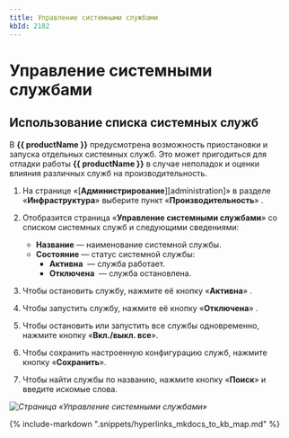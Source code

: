 ```yaml
---
title: Управление системными службами
kbId: 2182
---
```


# Управление системными службами

## Использование списка системных служб

В **{{ productName }}** предусмотрена возможность приостановки и запуска отдельных системных служб. Это может пригодиться для отладки работы **{{ productName }}** в случае неполадок и оценки влияния различных служб на производительность.

1. На странице «[**Администрирование**][administration]» в разделе «**Инфраструктура**» выберите пункт «**Производительность**» *‌*.
2. Отобразится страница «**Управление системными службами**» со списком системных служб и следующими сведениями:

    - **Название** — наименование системной службы.
    - **Состояние** — статус системной службы:
        - **Активна** *‌* — служба работает.
        - **Отключена** *‌* — служба остановлена.
3. Чтобы остановить службу, нажмите её кнопку «**Активна**» *‌*.
4. Чтобы запустить службу, нажмите её кнопку «**Отключена**» *‌*.
5. Чтобы остановить или запустить все службы одновременно, нажмите кнопку «**Вкл./выкл. все**».
6. Чтобы сохранить настроенную конфигурацию служб, нажмите кнопку «**Сохранить**».
7. Чтобы найти службы по названию, нажмите кнопку «**Поиск**» и введите искомые слова.

_![Страница «Управление системными службами»](https://kb.comindware.ru/assets/system_service_management_page.png)_

{% include-markdown ".snippets/hyperlinks_mkdocs_to_kb_map.md" %}
